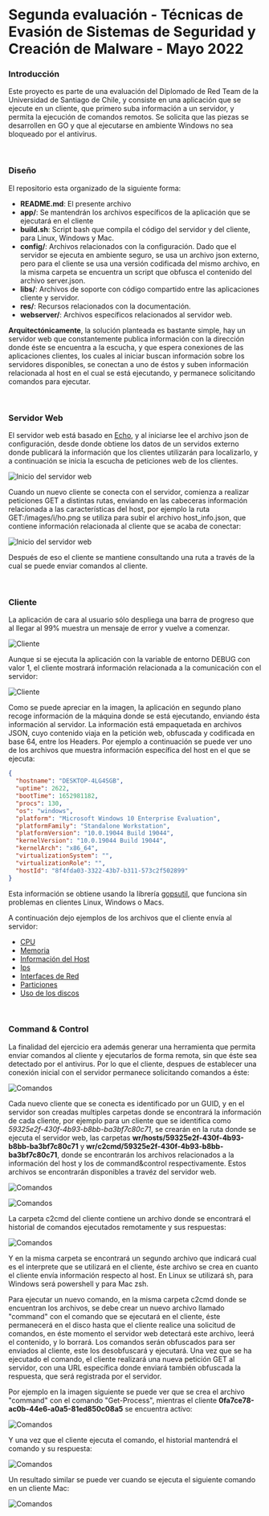 # Segunda evaluación - Técnicas de Evasión de Sistemas de Seguridad y Creación de Malware - Mayo 2022

### Introducción

Este proyecto es parte de una evaluación del Diplomado de Red Team de la Universidad de Santiago de Chile, y consiste en una aplicación que se ejecute en un cliente, que primero suba información a un servidor, y permita la ejecución de comandos remotos.   Se solicita que las piezas se desarrollen en GO y que al ejecutarse en ambiente Windows no sea bloqueado por el antivirus.


&nbsp;


### Diseño

El repositorio esta organizado de la siguiente forma:
- **README.md**: El presente archivo
- **app/**: Se mantendrán los archivos específicos de la aplicación que se ejecutará en el cliente
- **build.sh**: Script bash que compila el código del servidor y del cliente, para Linux, Windows y Mac.
- **config/**: Archivos relacionados con la configuración.   Dado que el servidor se ejecuta en ambiente seguro, se usa un archivo json externo, pero para el cliente se usa una versión codificada del mismo archivo, en la misma carpeta se encuentra un script que obfusca el contenido del archivo server.json.
- **libs/**: Archivos de soporte con código compartido entre las aplicaciones cliente y servidor.
- **res/**: Recursos relacionados con la documentación.
- **webserver/**: Archivos específicos relacionados al servidor web.


**Arquitectónicamente**, la solución planteada es bastante simple, hay un servidor web que constantemente publica información con la dirección donde éste se encuentra a la escucha, y que espera conexiones de las aplicaciones clientes, los cuales al iniciar buscan información sobre los servidores disponibles, se conectan a uno de éstos y suben información relacionada al host en el cual se está ejecutando, y permanece solicitando comandos para ejecutar.



&nbsp;

### Servidor Web

El servidor web está basado en [Echo](https://echo.labstack.com/), y al iniciarse lee el archivo json de configuración, desde donde obtiene los datos de un servidos externo donde publicará la información que los clientes utilizarán para localizarlo, y a continuación se inicia la escucha de peticiones web de los clientes.

![Inicio del servidor web](res/images/001.png)

Cuando un nuevo cliente se conecta con el servidor, comienza a realizar peticiones GET a distintas rutas, enviando en las cabeceras información relacionada a las características del host, por ejemplo la ruta GET:/images/i/ho.png se utiliza para subir el archivo host_info.json, que contiene información relacionada al cliente que se acaba de conectar:

![Inicio del servidor web](res/images/003.png)

Después de eso el cliente se mantiene consultando una ruta a través de la cual se puede enviar comandos al cliente.



&nbsp;

### Cliente

La aplicación de cara al usuario sólo despliega una barra de progreso que al llegar al 99% muestra un mensaje de error y vuelve a comenzar.

![Cliente](res/images/002.png)

Aunque si se ejecuta la aplicación con la variable de entorno DEBUG con valor 1, el cliente mostrará información relacionada a la comunicación con el servidor:

![Cliente](res/images/011.png)

Como se puede apreciar en la imagen, la aplicación en segundo plano recoge información de la máquina donde se está ejecutando, enviando ésta información al servidor.   La información está empaquetada en archivos JSON, cuyo contenido viaja en la petición web, obfuscada y codificada en base 64, entre los Headers.   Por ejemplo a continuación se puede ver uno de los archivos que muestra información específica del host en el que se ejecuta:

```json
{
  "hostname": "DESKTOP-4LG4SGB",
  "uptime": 2622,
  "bootTime": 1652981182,
  "procs": 130,
  "os": "windows",
  "platform": "Microsoft Windows 10 Enterprise Evaluation",
  "platformFamily": "Standalone Workstation",
  "platformVersion": "10.0.19044 Build 19044",
  "kernelVersion": "10.0.19044 Build 19044",
  "kernelArch": "x86_64",
  "virtualizationSystem": "",
  "virtualizationRole": "",
  "hostId": "8f4fda03-3322-43b7-b311-573c2f502899"
}
```

Esta información se obtiene usando la librería [gopsutil](https://github.com/shirou/gopsutil), que funciona sin problemas en clientes Linux, Windows o Macs.

A continuación dejo ejemplos de los archivos que el cliente envía al servidor:
- [CPU](res/json/cpus.json)
- [Memoria](res/json/host_info.json)
- [Información del Host](res/json/hosts_ips.json)
- [Ips](res/json/memory.json)
- [Interfaces de Red](res/json/network_interfaces.json)
- [Particiones](res/json/partitions.json)
- [Uso de los discos](res/json/partitions_usage.json)

&nbsp;

### Command & Control

La finalidad del ejercicio era además generar una herramienta que permita enviar comandos al cliente y ejecutarlos de forma remota, sin que éste sea detectado por el antivirus.   Por lo que el cliente, despues de establecer una conexión inicial con el servidor permanece solicitando comandos a éste:

![Comandos](res/images/004.png)

Cada nuevo cliente que se conecta es identificado por un GUID, y en el servidor son creadas multiples carpetas donde se encontrará la información de cada cliente, por ejemplo para un cliente que se identifica como *59325e2f-430f-4b93-b8bb-ba3bf7c80c71*, se crearán en la ruta donde se ejecuta el servidor web, las carpetas **wr/hosts/59325e2f-430f-4b93-b8bb-ba3bf7c80c71** y **wr/c2cmd/59325e2f-430f-4b93-b8bb-ba3bf7c80c71**, donde se encontrarán los archivos relacionados a la información del host y los de command&control respectivamente.   Estos archivos se encontrarán disponibles a travéz del servidor web.

![Comandos](res/images/005.png)

![Comandos](res/images/006.png)

La carpeta c2cmd del cliente contiene un archivo donde se encontrará el historial de comandos ejecutados remotamente y sus respuestas:

![Comandos](res/images/007.png)

Y en la misma carpeta se encontrará un segundo archivo que indicará cual es el interprete que se utilizará en el cliente, éste archivo se crea en cuanto el cliente envía información respecto al host.   En Linux se utilizará sh, para Windows será powershell y para Mac zsh.

Para ejecutar un nuevo comando, en la misma carpeta c2cmd donde se encuentran los archivos, se debe crear un nuevo archivo llamado "command" con el comando que se ejecutará en el cliente, éste permanecerá en el disco hasta que el cliente realice una solicitud de comandos, en éste momento el servidor web detectará este archivo, leerá el contenido, y lo borrará.   Los comandos serán obfuscados para ser enviados al cliente, este los desobfuscará y ejecutará.   Una vez que se ha ejecutado el comando, el cliente realizará una nueva petición GET al servidor, con una URL específica donde enviará también obfuscada la respuesta, que será registrada por el servidor.

Por ejemplo en la imagen siguiente se puede ver que se crea el archivo "command" con el comando "Get-Process", mientras el cliente **0fa7ce78-ac0b-44e6-a0a5-81ed850c08a5** se encuentra activo:

![Comandos](res/images/008.png)

Y una vez que el cliente ejecuta el comando, el historial mantendrá el comando y su respuesta:

![Comandos](res/images/009.png)

Un resultado similar se puede ver cuando se ejecuta el siguiente comando en un cliente Mac:

![Comandos](res/images/010.png)


&nbsp;
